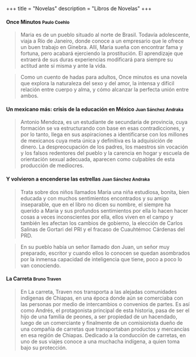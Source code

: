 +++
title = "Novelas"
description = "Libros de Novelas"
+++

<h4>Once Minutos <small>Paulo Coehlo</small></h4>

> Maria es de un pueblo situado al norte de Brasil. Todavía adolescente, viaja a Río de Janeiro, donde conoce a un empresario que le ofrece un buen trabajo en Ginebra. Allí, Maria sueña con encontrar fama y fortuna, pero  acabará ejerciendo la prostitución. El aprendizaje que extraerá de sus duras experiencias modificará para siempre su actitud ante sí misma y ante la vida.

> Como un cuento de hadas para adultos, Once minutos es una novela que explora la naturaleza del sexo y del amor, la intensa y difícil relación entre cuerpo y alma, y cómo alcanzar la perfecta unión entre ambos.

<h4>Un mexicano más: crisis de la educación en México <small>Juan Sánchez Andraka</small></h4>

> Antonio Mendoza, es un estudiante de secundaria de provincia, cuya formación se va estructurando con base en esas contradicciones, y por lo tanto, llega en sus aspiraciones a identificarse con los millones de mexicanos cuya meta única y definitiva es la adquisición de dinero. La despreocupación de los padres, los maestros sin vocación y los falsos redentores del pueblo y la carencia en hogar y escuela de orientación sexual adecuada, aparecen como culpables de esta producción de mediocres.

<h4>Y volvieron a encenderse las estrellas <small>Juan Sánchez Andraka</small></h4>

> Trata sobre dos niños llamados Maria una niña estudiosa, bonita, bien educada y con muchos sentimientos encontrados y su amigo inseparable, que en el libro no dicen su nombre, el siempre ha querido a Maria y sus profundos sentimientos por ella lo hacen hacer cosas a veces inconscientes por ella, ellos viven en el campo y también les afectan los cambios de gobierno, la elección de Carlos Salinas de Gortari del PRI y el fracaso de Cuauhtémoc Cárdenas del PRD.

> En su pueblo había un señor llamado don Juan, un señor muy preparado, escritor y cuando ellos lo conocen se quedan asombrados por la inmensa capacidad de inteligencia que tiene, poco a poco lo van conociendo.


<h4>La Carreta <small>Bruno Traven</small></h4>

> En La carreta, Traven nos transporta a las alejadas comunidades indígenas de Chiapas, en una época donde aún se comerciaba con las personas por medio de intercambios o convenios de partes. Es así como Andrés, el protagonista principal de esta historia, pasa de ser el hijo de una familia de peones, a ser propiedad de un hacendado, luego de un comerciante y finalmente de un comisionista dueño de una compañía de carretas que transportaban productos y mercancías en esa región de Chiapas. Dedicado a la conducción de carretas, en uno de sus viajes conoce a una muchacha indígena, a quien toma bajo su protección.